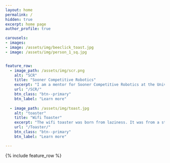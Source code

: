 ```yaml
---
layout: home
permalink: /
hidden: true
excerpt: home page
author_profile: true

carousels:
- images:
- image: /assets/img/beeclick_toast.jpg
- image: /assets/img/person_1_sq.jpg


feature_row:
  - image_path: /assets/img/scr.png
    alt: "SCR"
    title: "Sooner Competitive Robotics"
    excerpt: "I am a mentor for Sooner Competitive Robotics at the University of Oklahoma."
    url: "/SCR/"
    btn_class: "btn--primary"
    btn_label: "Learn more"  
  
  - image_path: /assets/img/toast.jpg
    alt: "toaster"
    title: "Wifi Toaster"
    excerpt: "The wifi toaster was born from laziness. It was from a student's desire to not get up to toast bread."
    url: "/Toaster/"
    btn_class: "btn--primary"
    btn_label: "Learn more"  

---
```


{% include feature_row %}
